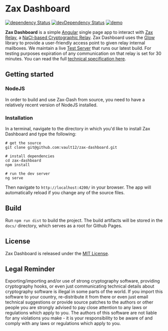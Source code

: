 # Zax Dashboard

[![dependency Status](https://david-dm.org/ismaestro/angular8-example-app.svg)](https://david-dm.org/vault12/zax-dash#info=dependencies)
[![devDependency Status](https://david-dm.org/ismaestro/angular8-example-app/dev-status.svg)](https://david-dm.org/vault12/zax-dash#info=devDependencies)
[![demo](https://img.shields.io/badge/demo-online-brightgreen.svg)](https://vault12.github.io/zax-dashboard/)

**Zax Dashboard** is a simple [Angular](https://angular.io) single page app to interact with [Zax Relay](https://github.com/vault12/zax), a [NaCl-based Cryptographic Relay](https://s3-us-west-1.amazonaws.com/vault12/zax_infogfx.jpg). Zax Dashboard uses the [Glow](https://github.com/vault12/glow) library to provide a user-friendly access point to given relay internal mailboxes. We maintain a live [Test Server](https://zax-test.vault12.com) that runs our latest build. For testing purposes expiration of any communication on that relay is set for 30 minutes. You can read the full [technical specification here](http://bit.ly/nacl_relay_spec).

## Getting started

### NodeJS

In order to build and use Zax-Dash from source, you need to have a relatively recent version of NodeJS installed.

### Installation

In a terminal, navigate to the directory in which you'd like to install Zax Dashboard and type the following:

```Shell
# get the source
git clone git@github.com:vault12/zax-dashboard.git

# install dependencies
cd zax-dashboard
npm install

# run the dev server
ng serve
```

Then navigate to `http://localhost:4200/` in your browser. The app will automatically reload if you change any of the source files.

## Build

Run `npm run dist` to build the project. The build artifacts will be stored in the `docs/` directory, which serves as a root for Github Pages.

## License

Zax Dashboard is released under the [MIT License](http://opensource.org/licenses/MIT).

## Legal Reminder

Exporting/importing and/or use of strong cryptography software, providing cryptography hooks, or even just communicating technical details about cryptography software is illegal in some parts of the world. If you import this software to your country, re-distribute it from there or even just email technical suggestions or provide source patches to the authors or other people you are strongly advised to pay close attention to any laws or regulations which apply to you. The authors of this software are not liable for any violations you make - it is your responsibility to be aware of and comply with any laws or regulations which apply to you.
